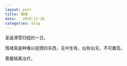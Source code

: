 ```yaml
---
layout: post
title: 情绪
date:   2019-12-28
categories: blog
---
```



圣诞滑雪归程的一日。  

情绪真是种难以捉摸的东西，无中生有，似有似无，不可置否。  

需要隔离治疗。









